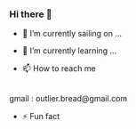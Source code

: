 ### Hi there 👋

- 🔭 I’m currently sailing on ...

- 🌱 I’m currently learning ...


- 📫 How to reach me
<br>
gmail : outlier.bread@gmail.com

- ⚡ Fun fact
  

